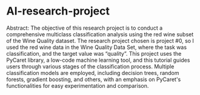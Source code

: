 # AI-research-project

Abstract:
The objective of this research project is to conduct a comprehensive multiclass classification analysis using the red wine subset of the Wine Quality dataset. The research project chosen is project #0, so I used the red wine data in the Wine Quality Data Set, where the task was classification, and the target value was “quality”. This project uses the PyCaret library, a low-code machine learning tool, and this tutorial guides users through various stages of the classification process. Multiple classification models are employed, including decision trees, random forests, gradient boosting, and others, with an emphasis on PyCaret's functionalities for easy experimentation and comparison.
